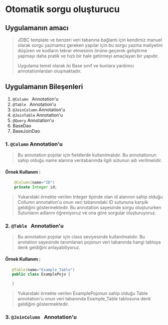 

# Otomatik sorgu oluşturucu 


## Uygulamanın amacı
> JDBC template ve benzeri veri tabanına bağlantı için kendimiz manuel olarak sorgu yazmamız gereken 
> yapılar için bu sorgu yazma maliyetini düşüren ve kodların tekrar etmesinin önüne geçerek geliştirme yapmayı daha 
> pratik ve hızlı bir hale getirmeyi amaçlayan bir yapıdır.
> 
> Uygulama temel olarak iki Base sınıf ve bunlara yardımcı annotationlardan oluşmaktadır.
> 

## Uygulamanın Bileşenleri 
1. ```@Column ``` Annotation'u 
2. ```@Table ``` Annotation'u
3. ```@JoinColumn``` Annotation'u
4. ```@JoinTable``` Annotation'u   
5. ```@Query``` Annotation'u
6. BaseDao
7. BaseJoinDao


### 1. ```@Column``` Annotation'u

> Bu annotation pojolar için fieldlerde kullanılmalıdır. 
> Bu annotationun sahip olduğu name alanına veritabanında ilgili sütunun adı verilmelidir.


#### Örnek Kullanım : 

```java 
    @Column(name="ID")
    private Integer id;

```

> Yukarıdaki örnekte verilen Integer tipinde olan id alanının sahip olduğu Collumn annotation'u 
> onun veri tabanındaki ID sutununa karşılk geldiğini göstermektedir. Bu annotation sayesinde sorgu oluştururken Sutunların adlarını öğreniyoruz ve ona göre sorgular oluşturuyoruz.
>

### 2. ```@Table ``` Annotation'u

> Bu annotation pojolar için class seviyesinde kullanılmalıdır. Bu anotation sayesinde tanımlanan pojonun veri tabanında hangi tabloya denk geldiğini anlayabiliyoruz.

#### Örnek Kullanım : 
```java 
   @Table(name="Example_Table")
   public class ExamplePojo {
   
   }

```

> Yukarıdaki örnekte verilen ExamplePojonun sahip olduğu Table annotation'u onun veri tabanında Example_Table tablosuna denk geldiğini göstermektedir.

### 3. ```@JoinColumn ``` Annotation'u

